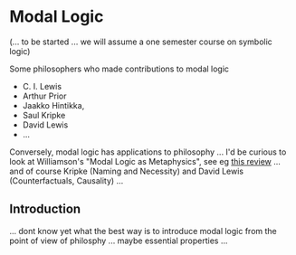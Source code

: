 # Modal Logic

(... to be started ... we will assume a one semester course on symbolic logic)

Some philosophers who made contributions to modal logic

- C. I. Lewis 
- Arthur Prior
- Jaakko Hintikka, 
- Saul Kripke
- David Lewis
- ...

Conversely, modal logic has applications to philosophy ... I'd be curious to look at Williamson's "Modal Logic as Metaphysics", see eg [this review](https://ndpr.nd.edu/reviews/modal-logic-as-metaphysics/) ... and of course Kripke (Naming and Necessity) and David Lewis (Counterfactuals, Causality) ...

## Introduction

... dont know yet what the best way is to introduce modal logic from the point of view of philosphy ... maybe essential properties ... 



